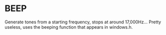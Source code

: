 # BEEP
Generate tones from a starting frequency, stops at around 17,000Hz...
Pretty useless, uses the beeping function that appears in windows.h.

